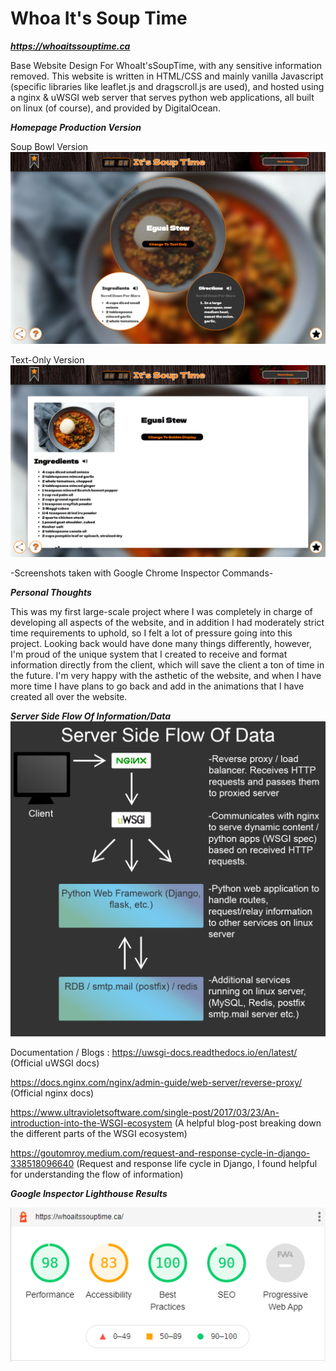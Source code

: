 # Whoa It's Soup Time

***https://whoaitssouptime.ca***

Base Website Design For WhoaIt'sSoupTime, with any sensitive information removed. This website is written in HTML/CSS and mainly vanilla Javascript (specific libraries like leaflet.js and dragscroll.js are used), and hosted using a nginx & uWSGI web server that serves python web applications, all built on linux (of course), and provided by DigitalOcean.

***Homepage Production Version***

Soup Bowl Version
![screenshot of whoaitssouptime.ca homepage](./screenshots/whoaitssouptime.ca_.png)

Text-Only Version
![screenshot of whoaitsosuptime.ca homepage, text-only](./screenshots/whoaitssouptime.ca_text.png)

-Screenshots taken with Google Chrome Inspector Commands-

***Personal Thoughts***

This was my first large-scale project where I was completely in charge of developing all aspects of the website, and in addition I had moderately strict time requirements to uphold, so I felt a lot of pressure going into this project. Looking back would have done many things differently, however, I'm proud of the unique system that I created to receive and format information directly from the client, which will save the client a ton of time in the future. I'm very happy with the asthetic of the website, and when I have more time I have plans to go back and add in the animations that I have created all over the website.

***Server Side Flow Of Information/Data***
![diagram showing flow of information from 'nginx' to 'uWSGI' to 'python web frameworks' and then to other services on linux server](./screenshots/diag.png)

Documentation / Blogs : 
https://uwsgi-docs.readthedocs.io/en/latest/ (Official uWSGI docs)

https://docs.nginx.com/nginx/admin-guide/web-server/reverse-proxy/ (Official nginx docs)

https://www.ultravioletsoftware.com/single-post/2017/03/23/An-introduction-into-the-WSGI-ecosystem (A helpful blog-post breaking down the different parts of the WSGI ecosystem)

https://goutomroy.medium.com/request-and-response-cycle-in-django-338518096640 (Request and response life cycle in Django, I found helpful for understanding the flow of information)

***Google Inspector Lighthouse Results***

![screenshot of google chrome inspector lighthouse results for nauticalescapes2021.com](./screenshots/lighthouse.PNG)

